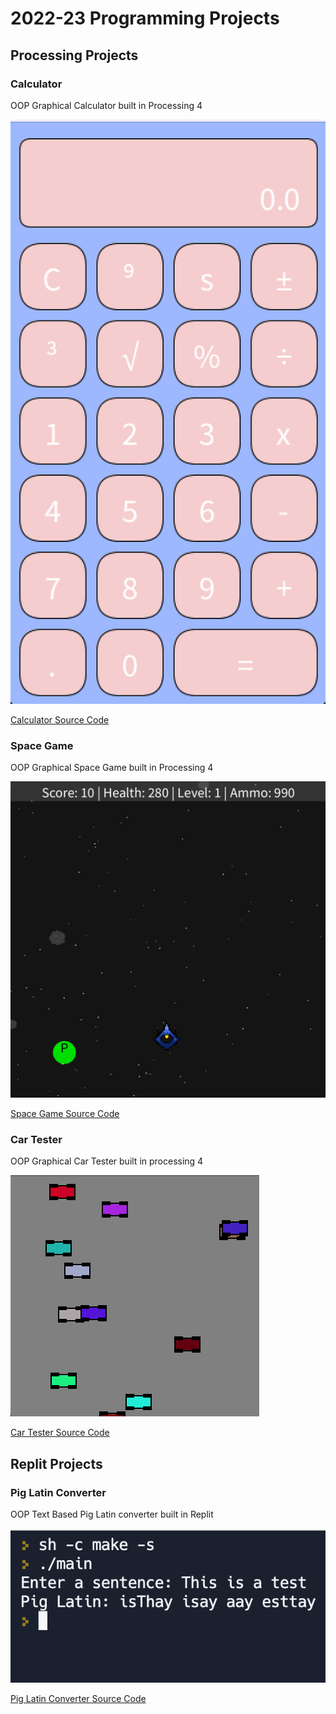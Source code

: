 # 2022-23 Programming Projects

## Processing Projects

### Calculator

OOP Graphical Calculator built in Processing 4

![Running Calculator](https://github.com/andrewhopkins9/programingportfolio/blob/main/images/calc.png?raw=true)

[Calculator Source Code](https://github.com/andrewhopkins9/programingportfolio/tree/main/src/calc)

### Space Game

OOP Graphical Space Game built in Processing 4

![Running Game](https://github.com/andrewhopkins9/programingportfolio/blob/main/images/SpaceGame.png?raw=true)

[Space Game Source Code](https://github.com/andrewhopkins9/programingportfolio/tree/main/src/SpaceGame)

### Car Tester

OOP Graphical Car Tester built in processing 4

![Running Game](https://github.com/andrewhopkins9/programingportfolio/blob/main/images/CarTester.png?raw=true)

[Car Tester Source Code](https://github.com/andrewhopkins9/programingportfolio/tree/main/src/CarTester)

## Replit Projects

### Pig Latin Converter

OOP Text Based Pig Latin converter built in Replit

![Running Converter](https://github.com/andrewhopkins9/programingportfolio/blob/main/images/PigLatin.png?raw=true)

[Pig Latin Converter Source Code](https://github.com/andrewhopkins9/programingportfolio/blob/main/src/main.cpp)
